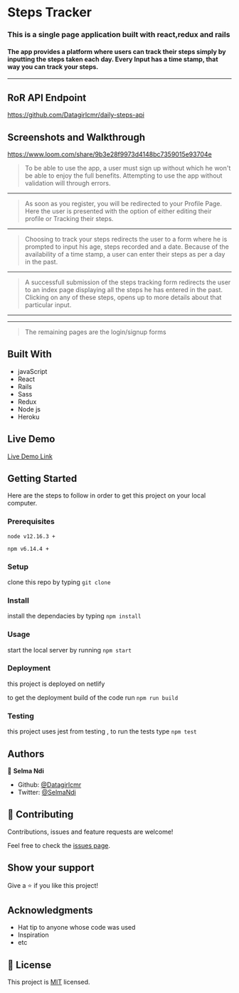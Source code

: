 
# Steps Tracker

### This is a single page application built with react,redux and rails

#### The app provides a platform where users can track their steps simply by inputting the steps taken each day. Every Input has a time stamp, that way you can track your steps.
<hr />

## RoR API Endpoint

https://github.com/Datagirlcmr/daily-steps-api

## Screenshots and Walkthrough

https://www.loom.com/share/9b3e28f9973d4148bc7359015e93704e



> To be able to use the app, a user must sign up without which he won't be able to enjoy the full benefits. Attempting to use the app without validation will through errors.

<!-- <p align="center"> 
<img src="./images/home.png">
</p> -->

<hr />

> As soon as you register, you will be redirected to your Profile Page. Here the user is presented with the option of either editing their profile or Tracking their steps. 

<!-- <p align="center"> 
<img src="./images/details.png">
</p> -->

<hr />

> Choosing to track your steps redirects the user to a form where he is prompted to input his age, steps recorded and a date. Because of the availability of a time stamp, a user can enter their steps as per a day in the past. 

<!-- <p align="center"> 
<img src="./images/details-a.png">
</p> -->

<hr />


> A successfull submission of the steps tracking form redirects the user to an index page displaying all the steps he has entered in the past. Clicking on any of these steps, opens up to more details about that particular input.

<!-- <p align="center"> 
<img src="./images/profile.png">
</p> -->

<hr />

<!-- <p align="center"> 
<img src="./images/profile-a.png">
</p> -->

<hr />

> The remaining pages are the login/signup forms

<!-- <p align="center"> 
<img src="./images/form.png">
</p> -->


## Built With

- javaScript
- React
- Rails
- Sass
- Redux
- Node js
- Heroku

## Live Demo

[Live Demo Link](https://steps-tracker.herokuapp.com/)

## Getting Started

Here are the steps to follow in order to get this project on your local computer.

### Prerequisites

`node v12.16.3 +`

`npm v6.14.4 +`

### Setup

clone this repo by typing `git clone`

### Install

install the dependacies by typing `npm install`

### Usage

start the local server by running `npm start`

### Deployment

this project is deployed on netlify

to get the deployment build of the code run `npm run build`

### Testing

this project uses jest from testing , to run the tests type `npm test` 

## Authors

👤 **Selma Ndi**

- Github: [@Datagirlcmr](https://github.com/Datagirlcmr)
- Twitter: [@SelmaNdi](https://twitter.com/SelmaNdi)

## 🤝 Contributing

Contributions, issues and feature requests are welcome!

Feel free to check the [issues page](https://github.com/Datagirlcmr/steps-tracker/issues).

## Show your support

Give a ⭐️ if you like this project!

## Acknowledgments

- Hat tip to anyone whose code was used
- Inspiration
- etc

## 📝 License

This project is [MIT](lic.url) licensed.
